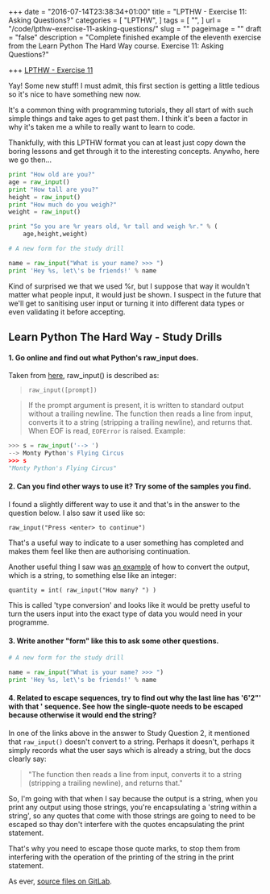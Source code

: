 +++
date = "2016-07-14T23:38:34+01:00"
title = "LPTHW - Exercise 11: Asking Questions?"
categories = [
  "LPTHW",
]
tags = [
  "",
]
url = "/code/lpthw-exercise-11-asking-questions/"
slug = ""
pageimage = ""
draft = "false"
description = "Complete finished example of the eleventh exercise from the Learn Python The Hard Way course. Exercise 11: Asking Questions?"

+++
[LPTHW - Exercise 11](http://learnpythonthehardway.org/book/ex11.html)

Yay! Some new stuff! I must admit, this first section is getting a little tedious so it's nice to have something new now. 

It's a common thing with programming tutorials, they all start of with such simple things and take ages to get past them. I think it's been a factor in why it's taken me a while to really want to learn to code. 

Thankfully, with this LPTHW format you can at least just copy down the boring lessons and get through it to the interesting concepts. Anywho, here we go then...

```python 
print "How old are you?"
age = raw_input()
print "How tall are you?"
height = raw_input()
print "How much do you weigh?"
weight = raw_input()

print "So you are %r years old, %r tall and weigh %r." % (
    age,height,weight)

# A new form for the study drill

name = raw_input("What is your name? >>> ")
print 'Hey %s, let\'s be friends!' % name
```

Kind of surprised we that we used %r, but I suppose that way it wouldn't matter what people input, it would just be shown. I suspect in the future that we'll get to sanitising user input or turning it into different data types or even validating it before accepting. 

## Learn Python The Hard Way - Study Drills

#### 1. Go online and find out what Python's raw_input does.

Taken from [here](https://docs.python.org/2/library/functions.html#raw_input), raw_input() is described as:

> `raw_input([prompt])`

> If the prompt argument is present, it is written to standard output without a trailing newline. The function then reads a line from input, converts it to a string (stripping a trailing newline), and returns that. When EOF is read, `EOFError` is raised. Example:
 
```python
>>> s = raw_input('--> ')
--> Monty Python's Flying Circus
>>> s
"Monty Python's Flying Circus"
``` 

#### 2. Can you find other ways to use it? Try some of the samples you find.

I found a slightly different way to use it and that's in the answer to the question below. I also saw it used like so:

`raw_input("Press <enter> to continue")`

That's a useful way to indicate to a user something has completed and makes them feel like then are authorising continuation. 

Another useful thing I saw was [an example](https://mail.python.org/pipermail/tutor/2011-October/086079.html) of how to convert the output, which is a string, to something else like an integer:

`quantity = int( raw_input("How many? ") )`

This is called 'type conversion' and looks like it would be pretty useful to turn the users input into the exact type of data you would need in your programme. 

#### 3. Write another "form" like this to ask some other questions.
 
```python
# A new form for the study drill

name = raw_input("What is your name? >>> ")
print 'Hey %s, let\'s be friends!' % name
``` 

#### 4. Related to escape sequences, try to find out why the last line has '6\'2"' with that \' sequence. See how the single-quote needs to be escaped because otherwise it would end the string?

In one of the links above in the answer to Study Question 2, it mentioned that `raw_input()` doesn't convert to a string. Perhaps it doesn't, perhaps it simply records what the user says which is already a string, but the docs clearly say:

> "The function then reads a line from input, converts it to a string (stripping a trailing newline), and returns that."

So, I'm going with that when I say because the output is a string, when you print any output using those strings, you're encapsulating a 'string within a string', so any quotes that come with those strings are going to need to be escaped so thay don't interfere with the quotes encapsulating the print statement. 

That's why you need to escape those quote marks, to stop them from interfering with the operation of the printing of the string in the print statement. 

As ever, [source files on GitLab](https://gitlab.com/josharcher/LPTHW).
